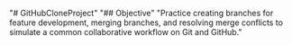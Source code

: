 "# GitHubCloneProject" 
"## Objective" 
"Practice creating branches for feature development, merging branches, and resolving merge conflicts to simulate a common collaborative workflow on Git and GitHub." 
